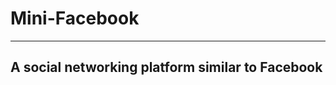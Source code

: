 # Mini-Facebook
-------------------------------------------------------
## A social networking platform similar to Facebook
